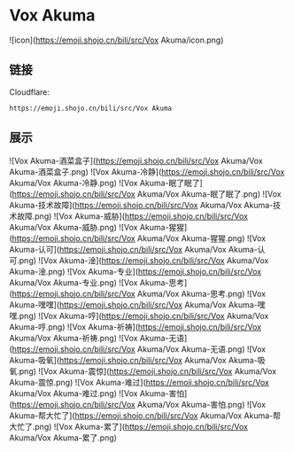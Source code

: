 # Vox Akuma
![icon](https://emoji.shojo.cn/bili/src/Vox Akuma/icon.png)
## 链接
Cloudflare:
```
https://emoji.shojo.cn/bili/src/Vox Akuma
```
## 展示
![Vox Akuma-酒菜盒子](https://emoji.shojo.cn/bili/src/Vox Akuma/Vox Akuma-酒菜盒子.png)
![Vox Akuma-冷静](https://emoji.shojo.cn/bili/src/Vox Akuma/Vox Akuma-冷静.png)
![Vox Akuma-眠了眠了](https://emoji.shojo.cn/bili/src/Vox Akuma/Vox Akuma-眠了眠了.png)
![Vox Akuma-技术故障](https://emoji.shojo.cn/bili/src/Vox Akuma/Vox Akuma-技术故障.png)
![Vox Akuma-威胁](https://emoji.shojo.cn/bili/src/Vox Akuma/Vox Akuma-威胁.png)
![Vox Akuma-猩猩](https://emoji.shojo.cn/bili/src/Vox Akuma/Vox Akuma-猩猩.png)
![Vox Akuma-认可](https://emoji.shojo.cn/bili/src/Vox Akuma/Vox Akuma-认可.png)
![Vox Akuma-淦](https://emoji.shojo.cn/bili/src/Vox Akuma/Vox Akuma-淦.png)
![Vox Akuma-专业](https://emoji.shojo.cn/bili/src/Vox Akuma/Vox Akuma-专业.png)
![Vox Akuma-思考](https://emoji.shojo.cn/bili/src/Vox Akuma/Vox Akuma-思考.png)
![Vox Akuma-嘿嘿](https://emoji.shojo.cn/bili/src/Vox Akuma/Vox Akuma-嘿嘿.png)
![Vox Akuma-哼](https://emoji.shojo.cn/bili/src/Vox Akuma/Vox Akuma-哼.png)
![Vox Akuma-祈祷](https://emoji.shojo.cn/bili/src/Vox Akuma/Vox Akuma-祈祷.png)
![Vox Akuma-无语](https://emoji.shojo.cn/bili/src/Vox Akuma/Vox Akuma-无语.png)
![Vox Akuma-吸氧](https://emoji.shojo.cn/bili/src/Vox Akuma/Vox Akuma-吸氧.png)
![Vox Akuma-震惊](https://emoji.shojo.cn/bili/src/Vox Akuma/Vox Akuma-震惊.png)
![Vox Akuma-难过](https://emoji.shojo.cn/bili/src/Vox Akuma/Vox Akuma-难过.png)
![Vox Akuma-害怕](https://emoji.shojo.cn/bili/src/Vox Akuma/Vox Akuma-害怕.png)
![Vox Akuma-帮大忙了](https://emoji.shojo.cn/bili/src/Vox Akuma/Vox Akuma-帮大忙了.png)
![Vox Akuma-累了](https://emoji.shojo.cn/bili/src/Vox Akuma/Vox Akuma-累了.png)
